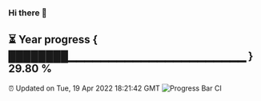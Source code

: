 ### Hi there 👋
⏳ Year progress { ████████▁▁▁▁▁▁▁▁▁▁▁▁▁▁▁▁▁▁▁▁▁▁ } 29.80 %
---
⏰ Updated on Tue, 19 Apr 2022 18:21:42 GMT
![Progress Bar CI](https://github.com/liununu/liununu/workflows/Progress%20Bar%20CI/badge.svg)
